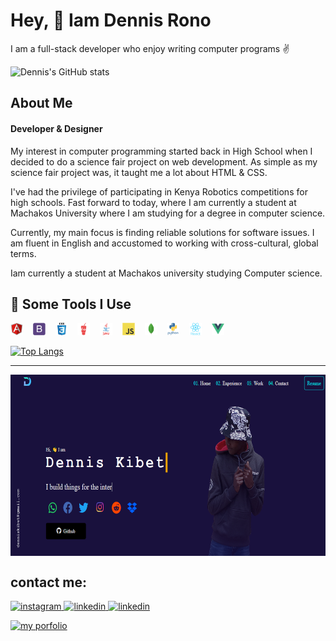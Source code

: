 <h1>Hey, 👋 Iam Dennis Rono</h1>
<p>I am a full-stack developer who enjoy writing computer programs ✌</p>

![Dennis's GitHub stats](https://github-readme-stats.vercel.app/api?username=DennisRono&show_icons=true&theme=dark)

<h2>About Me</h2>
<h4>Developer & Designer</h4>
<p>
My interest in computer programming started back in High School when I decided to do a science fair project on web development. As simple as my science fair project was, it taught me a lot about HTML & CSS.
</p>
<p>
  I've had the privilege of participating in Kenya Robotics competitions for high schools. Fast forward to today, where I am currently a student at Machakos University where I am studying for a degree in computer science.
</p>
<p>
  Currently, my main focus is finding reliable solutions for software issues. I am fluent in English and accustomed to working with cross-cultural, global terms.
</p>
<p>Iam currently a student at Machakos university studying Computer science.</p>
<h2>🚀 Some Tools I Use</h2>
<p align="left">
  <img src="./img/angularjs-original.svg" alt="" height="20" width="20">&nbsp;&nbsp;&nbsp;
  <img src="./img/bootstrap-plain.svg" alt="" height="20" width="20">&nbsp;&nbsp;&nbsp;
  <img src="./img/css3-original-wordmark.svg" alt="" height="20" width="20">&nbsp;&nbsp;&nbsp;
  <img src="./img/gulp-plain.svg" alt="" height="20" width="20">&nbsp;&nbsp;&nbsp;
  <img src="./img/java-original-wordmark.svg" alt="" height="20" width="20">&nbsp;&nbsp;&nbsp;
  <img src="./img/javascript-original.svg" alt="" height="20" width="20">&nbsp;&nbsp;&nbsp;
  <img src="./img/mongodb-original.svg" alt="" height="20" width="20">&nbsp;&nbsp;&nbsp;
  <img src="./img/python-original-wordmark.svg" alt="" height="20" width="20">&nbsp;&nbsp;&nbsp;
  <img src="./img/react-original-wordmark.svg" alt="" height="20" width="20">&nbsp;&nbsp;&nbsp;
  <img src="./img/vuejs-original.svg" alt="" height="20" width="20">&nbsp;&nbsp;&nbsp;
</p>

 [![Top Langs](https://github-readme-stats.vercel.app/api/top-langs/?username=DennisRono&layout=compact)](https://github.com/DennisRono/github-readme-stats)
  
 <hr>
 <a href="https://denniskibet.com/kibet">
 <img src="./img/portfolio.png" align="center" height="290" width="auto" margin="auto">
 </a>
 
 ## contact me:
<a href="https://www.instagram.com/finn_neron/">
<img alt="instagram" src="https://img.shields.io/badge/Instagram-E4405F?style=for-the-badge&logo=instagram&logoColor=white"/>
</a> 
<a href="https://www.linkedin.com/in/finn-neron-7911161aa/">
<img alt="linkedin" src="https://img.shields.io/badge/LinkedIn-0077B5?style=for-the-badge&logo=linkedin&logoColor=white" />
</a>
<a href="https://discord.gg/t7dEEgGE6y">
<img alt="linkedin" src="https://img.shields.io/badge/Discord-0077B5?logo=Discord&logoColor=white&style=for-the-badge" />
</a>
<p>
  <a href="https://blogs.denniskibet.com/portfolio">
  <img src="https://img.shields.io/badge/website-portfolio-brightgreen" alt="my porfolio" />
  </a>
</p>

